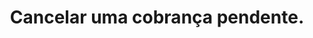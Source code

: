 ---
title: Cancelar uma cobrança pendente.
api:
  file: Duedate.json
  operationId: patch_v1-bacen-order-due-date-order-id
hidden: false
---